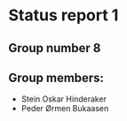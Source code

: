 # Status report 1

## Group number 8

## Group members:
- Stein Oskar Hinderaker
- Peder Ørmen Bukaasen

